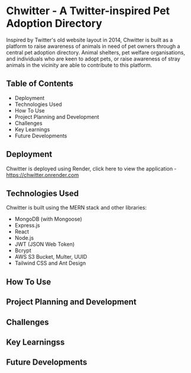 # Chwitter - A Twitter-inspired Pet Adoption Directory

Inspired by Twitter's old website layout in 2014, Chwitter is built as a platform to raise awareness of animals in need of pet owners through a central pet adoption directory. Animal shelters, pet welfare organisations, and individuals who are keen to adopt pets, or raise awareness of stray animals in the vicinity are able to contribute to this platform.

## Table of Contents

- Deployment
- Technologies Used
- How To Use
- Project Planning and Development
- Challenges
- Key Learnings
- Future Developments

## Deployment

Chwitter is deployed using Render, click here to view the application - https://chwitter.onrender.com

## Technologies Used

Chwitter is built using the MERN stack and other libraries:

- MongoDB (with Mongoose)
- Express.js
- React
- Node.js
- JWT (JSON Web Token)
- Bcrypt
- AWS S3 Bucket, Multer, UUID
- Tailwind CSS and Ant Design

## How To Use

## Project Planning and Development

## Challenges

## Key Learningss

## Future Developments
